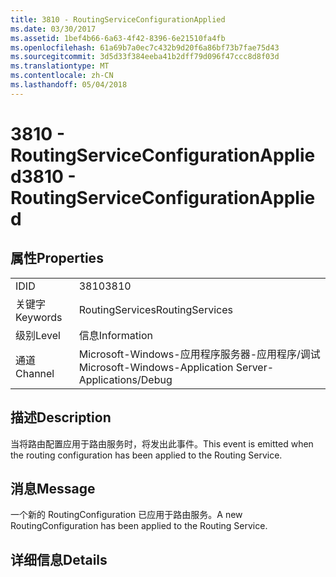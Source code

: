 ```yaml
---
title: 3810 - RoutingServiceConfigurationApplied
ms.date: 03/30/2017
ms.assetid: 1bef4b66-6a63-4f42-8396-6e21510fa4fb
ms.openlocfilehash: 61a69b7a0ec7c432b9d20f6a86bf73b7fae75d43
ms.sourcegitcommit: 3d5d33f384eeba41b2dff79d096f47ccc8d8f03d
ms.translationtype: MT
ms.contentlocale: zh-CN
ms.lasthandoff: 05/04/2018
---
```

# <a name="3810---routingserviceconfigurationapplied"></a><span data-ttu-id="61e0c-102">3810 - RoutingServiceConfigurationApplied</span><span class="sxs-lookup"><span data-stu-id="61e0c-102">3810 - RoutingServiceConfigurationApplied</span></span>
## <a name="properties"></a><span data-ttu-id="61e0c-103">属性</span><span class="sxs-lookup"><span data-stu-id="61e0c-103">Properties</span></span>  
  
|||  
|-|-|  
|<span data-ttu-id="61e0c-104">ID</span><span class="sxs-lookup"><span data-stu-id="61e0c-104">ID</span></span>|<span data-ttu-id="61e0c-105">3810</span><span class="sxs-lookup"><span data-stu-id="61e0c-105">3810</span></span>|  
|<span data-ttu-id="61e0c-106">关键字</span><span class="sxs-lookup"><span data-stu-id="61e0c-106">Keywords</span></span>|<span data-ttu-id="61e0c-107">RoutingServices</span><span class="sxs-lookup"><span data-stu-id="61e0c-107">RoutingServices</span></span>|  
|<span data-ttu-id="61e0c-108">级别</span><span class="sxs-lookup"><span data-stu-id="61e0c-108">Level</span></span>|<span data-ttu-id="61e0c-109">信息</span><span class="sxs-lookup"><span data-stu-id="61e0c-109">Information</span></span>|  
|<span data-ttu-id="61e0c-110">通道</span><span class="sxs-lookup"><span data-stu-id="61e0c-110">Channel</span></span>|<span data-ttu-id="61e0c-111">Microsoft-Windows-应用程序服务器-应用程序/调试</span><span class="sxs-lookup"><span data-stu-id="61e0c-111">Microsoft-Windows-Application Server-Applications/Debug</span></span>|  
  
## <a name="description"></a><span data-ttu-id="61e0c-112">描述</span><span class="sxs-lookup"><span data-stu-id="61e0c-112">Description</span></span>  
 <span data-ttu-id="61e0c-113">当将路由配置应用于路由服务时，将发出此事件。</span><span class="sxs-lookup"><span data-stu-id="61e0c-113">This event is emitted when the routing configuration has been applied to the Routing Service.</span></span>  
  
## <a name="message"></a><span data-ttu-id="61e0c-114">消息</span><span class="sxs-lookup"><span data-stu-id="61e0c-114">Message</span></span>  
 <span data-ttu-id="61e0c-115">一个新的 RoutingConfiguration 已应用于路由服务。</span><span class="sxs-lookup"><span data-stu-id="61e0c-115">A new RoutingConfiguration has been applied to the Routing Service.</span></span>  
  
## <a name="details"></a><span data-ttu-id="61e0c-116">详细信息</span><span class="sxs-lookup"><span data-stu-id="61e0c-116">Details</span></span>
